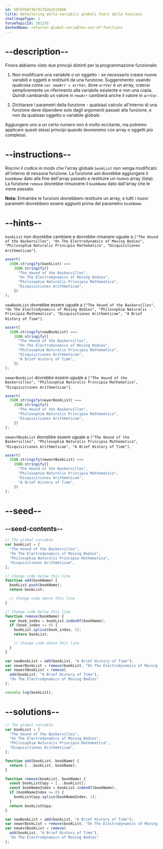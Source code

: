 ```yaml
---
id: 587d7b8f367417b2b2512b60
title: Refactoring delle variabili globali fuori dalle funzioni
challengeType: 1
forumTopicId: 301235
dashedName: refactor-global-variables-out-of-functions
---
```


# --description--

Finora abbiamo visto due principi distinti per la programmazione funzionale:

1. Non modificare una variabile o un oggetto - se necessario creare nuove variabili e oggetti e restituirli da una funzione. Suggerimento: usando qualcosa come `var newArr = arrVar`, dove `arrVar` è un array, creerai semplicemente un riferimento alla variabile esistente e non una copia. Quindi cambiando un valore in `newArr` cambierà anche il valore in `arrVar`.

2. Dichiarare i parametri della funzione - qualsiasi calcolo all'interno di una funzione deve dipendere solo dagli argomenti passati alla funzione, e non da qualsiasi oggetto o variabile globale.

Aggiungere uno a un certo numero non è molto eccitante, ma potremo applicare questi stessi principi quando lavoreremo con array o oggetti più complessi.

# --instructions--

Riscrivi il codice in modo che l'array globale `bookList` non venga modificato all'interno di nessuna funzione. La funzione `add` dovrebbe aggiungere il `bookName` dato alla fine dell'array passato e restituire un nuovo array (lista). La funzione `remove` dovrebbe rimuovere il `bookName` dato dall'array che le viene passato.

**Nota:** Entrambe le funzioni dovrebbero restituire un array, e tutti i nuovi parametri dovrebbero essere aggiunti prima del parametro `bookName`.

# --hints--

`bookList` non dovrebbe cambiare e dovrebbe rimanere uguale a `["The Hound of the Baskervilles", "On The Electrodynamics of Moving Bodies", "Philosophiæ Naturalis Principia Mathematica", "Disquisitiones Arithmeticae"]`.

```js
assert(
  JSON.stringify(bookList) ===
    JSON.stringify([
      "The Hound of the Baskervilles",
      "On The Electrodynamics of Moving Bodies",
      "Philosophiæ Naturalis Principia Mathematica",
      "Disquisitiones Arithmeticae",
    ])
);
```

`newBookList` dovrebbe essere uguale a `["The Hound of the Baskervilles", "On The Electrodynamics of Moving Bodies", "Philosophiæ Naturalis Principia Mathematica", "Disquisitiones Arithmeticae", "A Brief History of Time"]`.

```js
assert(
  JSON.stringify(newBookList) ===
    JSON.stringify([
      "The Hound of the Baskervilles",
      "On The Electrodynamics of Moving Bodies",
      "Philosophiæ Naturalis Principia Mathematica",
      "Disquisitiones Arithmeticae",
      "A Brief History of Time",
    ])
);
```

`newerBookList` dovrebbe essere uguale a `["The Hound of the Baskervilles", "Philosophiæ Naturalis Principia Mathematica", "Disquisitiones Arithmeticae"]`.

```js
assert(
  JSON.stringify(newerBookList) ===
    JSON.stringify([
      "The Hound of the Baskervilles",
      "Philosophiæ Naturalis Principia Mathematica",
      "Disquisitiones Arithmeticae",
    ])
);
```

`newestBookList` dovrebbe essere uguale a `["The Hound of the Baskervilles", "Philosophiæ Naturalis Principia Mathematica", "Disquisitiones Arithmeticae", "A Brief History of Time"]`.

```js
assert(
  JSON.stringify(newestBookList) ===
    JSON.stringify([
      "The Hound of the Baskervilles",
      "Philosophiæ Naturalis Principia Mathematica",
      "Disquisitiones Arithmeticae",
      "A Brief History of Time",
    ])
);
```

# --seed--

## --seed-contents--

```js
// The global variable
var bookList = [
  "The Hound of the Baskervilles",
  "On The Electrodynamics of Moving Bodies",
  "Philosophiæ Naturalis Principia Mathematica",
  "Disquisitiones Arithmeticae",
];

// Change code below this line
function add(bookName) {
  bookList.push(bookName);
  return bookList;

  // Change code above this line
}

// Change code below this line
function remove(bookName) {
  var book_index = bookList.indexOf(bookName);
  if (book_index >= 0) {
    bookList.splice(book_index, 1);
    return bookList;

    // Change code above this line
  }
}

var newBookList = add(bookList, "A Brief History of Time");
var newerBookList = remove(bookList, "On The Electrodynamics of Moving Bodies");
var newestBookList = remove(
  add(bookList, "A Brief History of Time"),
  "On The Electrodynamics of Moving Bodies"
);

console.log(bookList);
```

# --solutions--

```js
// The global variable
var bookList = [
  "The Hound of the Baskervilles",
  "On The Electrodynamics of Moving Bodies",
  "Philosophiæ Naturalis Principia Mathematica",
  "Disquisitiones Arithmeticae",
];

function add(bookList, bookName) {
  return [...bookList, bookName];
}

function remove(bookList, bookName) {
  const bookListCopy = [...bookList];
  const bookNameIndex = bookList.indexOf(bookName);
  if (bookNameIndex >= 0) {
    bookListCopy.splice(bookNameIndex, 1);
  }
  return bookListCopy;
}

var newBookList = add(bookList, "A Brief History of Time");
var newerBookList = remove(bookList, "On The Electrodynamics of Moving Bodies");
var newestBookList = remove(
  add(bookList, "A Brief History of Time"),
  "On The Electrodynamics of Moving Bodies"
);
```
